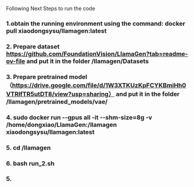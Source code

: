 Following Next Steps to run the code
### 1.obtain the running environment using the command: docker pull xiaodongsysu/llamagen:latest

### 2. Prepare dataset https://github.com/FoundationVision/LlamaGen?tab=readme-ov-file and put it in the folder /llamagen/Datasets

### 3. Prepare pretrained model （https://drive.google.com/file/d/1W3XTKUzKpFCYKBmiHh0VTRlfTR5utDT8/view?usp=sharing） and put it in the folder /llamagen/pretrained_models/vae/

### 4. sudo docker run --gpus all -it --shm-size=8g  -v /home/dongxiao/LlamaGen:/llamagen xiaodongsysu/llamagen:latest

### 5. cd /llamagen

### 6. bash run_2.sh

### 5. 
